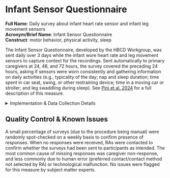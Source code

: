 # Infant Sensor Questionnaire
**Full Name**: Daily survey about infant heart rate sensor and infant leg movement sensors   
**Acronym/Brief Name**: Infant Sensor Questionnaire  
**Construct**: motor behavior, physical activity, sleep   

The Infant Sensor Questionnaire, developed by the HBCD Workgroup, was sent daily over 3 days while the infant wore heart rate and leg movement sensors to capture context for the recordings. Sent automatically to primary caregivers at 24, 48, and 72 hours, the survey covered the preceding 24 hours, asking if sensors were worn consistently and gathering information on daily activities (e.g., typicality of the day; nap and sleep duration; time spent in car seat, swing, or other restraining device; time in a moving car or stroller; and leg swaddling during sleep). See [Pini et al. 2024](https://doi.org/10.1016/j.dcn.2024.101446) for a full description of this measure. 

<details>
<summary>Implementation & Data Collection Details</summary>
<ul>
<br>
<p><strong>Method of Administration</strong>: Surveys were sent automatically to caregivers via their preferred method of contact (email or text message) marked by the RA at visit <br />
<strong>REDCap Form Name</strong>: sens_ch_rcpt <br />
<strong>Pilot Data Dictionary</strong>: nt_ch_sens_i_qtn_1, nt_ch_sens_i_qtn_2, nt_ch_sens_i_qtn_3 <br />
<strong>Spanish Translation</strong>: Translated for HBCD by BURG <br />
<strong>Child Specific/Unspecific Form</strong>: Child Specific <br />
<strong>Respondent:</strong> Caregiver <br />
<strong>Visits</strong>: V02, V03 </p>
</details>

## Quality Control & Known Issues 
A small percentage of surveys (due to the procedure being manual) were randomly spot-checked on a weekly basis to confirm presence of responses. When no responses were received, RAs were contacted to confirm whether the surveys had been sent to participants as intended. The most common cause of missing responses was caregiver non-response, and less commonly due to human error (preferred contact/contact method not selected by RA) or technological malfunction. No issues were flagged for this measure by subject matter experts.
